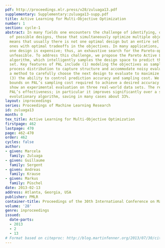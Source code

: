 ```yaml
---
pdf: http://proceedings.mlr.press/v28/zuluaga13.pdf
supplementary: Supplementary:zuluaga13-supp.pdf
title: Active Learning for Multi-Objective Optimization
number: 1
section: cycle-1
abstract: In many fields one encounters the challenge of identifying, out of a pool
  of possible designs, those that simultaneously optimize multiple objectives. This
  means that usually there is not one optimal design but an entire set of Pareto-optimal
  ones with optimal tradeoffs in the objectives. In many applications, evaluating
  one design is expensive; thus, an exhaustive search for the Pareto-optimal set is
  unfeasible. To address this challenge, we propose the Pareto Active Learning (PAL)
  algorithm, which intelligently samples the design space to predict the Pareto-optimal
  set. Key features of PAL include (1) modeling the objectives as samples from a Gaussian
  process distribution to capture structure and accommodate noisy evaluation; (2)
  a method to carefully choose the next design to evaluate to maximize progress; and
  (3) the ability to control prediction accuracy and sampling cost. We provide theoretical
  bounds on PAL’s sampling cost required to achieve a desired accuracy. Further, we
  show an experimental evaluation on three real-world data sets. The results show
  PAL’s effectiveness; in particular it improves significantly over a state-of-the-art
  evolutionary algorithm, saving in many cases about 33%.
layout: inproceedings
series: Proceedings of Machine Learning Research
id: zuluaga13
month: 0
tex_title: Active Learning for Multi-Objective Optimization
firstpage: 462
lastpage: 470
page: 462-470
order: 462
cycles: false
author:
- given: Marcela
  family: Zuluaga
- given: Guillaume
  family: Sergent
- given: Andreas
  family: Krause
- given: Markus
  family: Püschel
date: 2013-02-13
address: Atlanta, Georgia, USA
publisher: PMLR
container-title: Proceedings of the 30th International Conference on Machine Learning
volume: '28'
genre: inproceedings
issued:
  date-parts:
  - 2013
  - 2
  - 13
# Format based on citeproc: http://blog.martinfenner.org/2013/07/30/citeproc-yaml-for-bibliographies/
---
```

